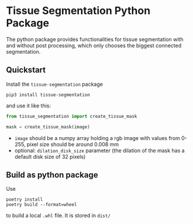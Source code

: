 # Tissue Segmentation Python Package
The python package provides functionalities for tissue segmentation with and without post processing, which only chooses the biggest connected segmentation.

## Quickstart

Install the `tissue-segmentation` package 

```shell
pip3 install tissue-segmentation
```

and use it like this:

```python
from tissue_segmentation import create_tissue_mask

mask = create_tissue_mask(image)
```

- `image` should be a numpy array holding a rgb image with values from 0-255, pixel size should be around 0.008 mm
- optional: `dilation_disk_size` parameter (the dilation of the mask has a default disk size of 32 pixels)

## Build as python package

Use 
```
poetry install
poetry build --format=wheel
```
to build a local `.whl` file. It is stored in `dist/`